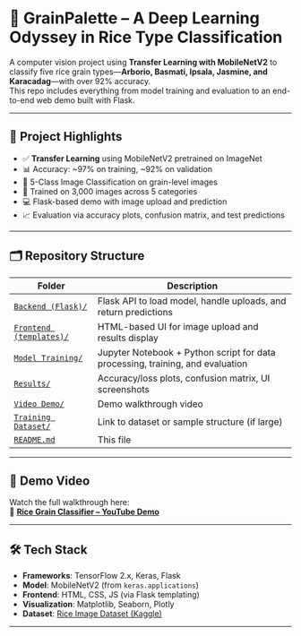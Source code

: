 # 🌾 GrainPalette – A Deep Learning Odyssey in Rice Type Classification

A computer vision project using **Transfer Learning with MobileNetV2** to classify five rice grain types—**Arborio, Basmati, Ipsala, Jasmine, and Karacadag**—with over 92% accuracy.  
This repo includes everything from model training and evaluation to an end-to-end web demo built with Flask.

---

## 📌 Project Highlights

- ✅ **Transfer Learning** using MobileNetV2 pretrained on ImageNet
- 📊 Accuracy: ~97% on training, ~92% on validation
- 🧠 5-Class Image Classification on grain-level images
- 🧪 Trained on 3,000 images across 5 categories
- 💻 Flask-based demo with image upload and prediction
- 📈 Evaluation via accuracy plots, confusion matrix, and test predictions

---

## 🗂 Repository Structure

| Folder | Description |
|--------|-------------|
| [`Backend (Flask)/`](./Backend (Flask)) | Flask API to load model, handle uploads, and return predictions |
| [`Frontend (templates)/`](./Frontend (templates)) | HTML-based UI for image upload and results display |
| [`Model Training/`](./Model_Training) | Jupyter Notebook + Python script for data processing, training, and evaluation |
| [`Results/`](./Results) | Accuracy/loss plots, confusion matrix, UI screenshots |
| [`Video Demo/`](./Video_Demo) | Demo walkthrough video |
| [`Training Dataset/`](./Training_Dataset) | Link to dataset or sample structure (if large) |
| [`README.md`](./README.md) | This file |

---

## 🚀 Demo Video

Watch the full walkthrough here:  
🎥 **[Rice Grain Classifier – YouTube Demo](https://youtu.be/your-demo-link)**

---

## 🛠 Tech Stack

- **Frameworks**: TensorFlow 2.x, Keras, Flask
- **Model**: MobileNetV2 (from `keras.applications`)
- **Frontend**: HTML, CSS, JS (via Flask templating)
- **Visualization**: Matplotlib, Seaborn, Plotly
- **Dataset**: [Rice Image Dataset (Kaggle)](https://www.kaggle.com/datasets/muratkokludataset/rice-image-dataset)

---
